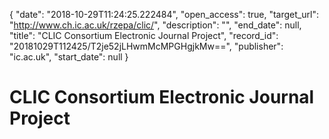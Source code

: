 {
  "date": "2018-10-29T11:24:25.222484", 
  "open_access": true, 
  "target_url": "http://www.ch.ic.ac.uk/rzepa/clic/", 
  "description": "", 
  "end_date": null, 
  "title": "CLIC Consortium Electronic Journal Project", 
  "record_id": "20181029T112425/T2je52jLHwmMcMPGHgjkMw==", 
  "publisher": "ic.ac.uk", 
  "start_date": null
}

# CLIC Consortium Electronic Journal Project

